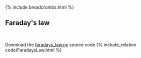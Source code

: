 {% include breadcrumbs.html %}

## Faraday&apos;s law
<div class="header_line"><br/></div>

Download the [faradays_law.py](code/faradays_law.py) source code
{% include_relative code/FaradaysLaw.html %}
